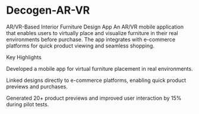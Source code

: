 # Decogen-AR-VR
AR/VR-Based Interior Furniture Design App  An AR/VR mobile application that enables users to virtually place and visualize furniture in their real environments before purchase. The app integrates with e-commerce platforms for quick product viewing and seamless shopping.

Key Highlights

Developed a mobile app for virtual furniture placement in real environments.

Linked designs directly to e-commerce platforms, enabling quick product previews and purchases.

Generated 20+ product previews and improved user interaction by 15% during pilot tests.
